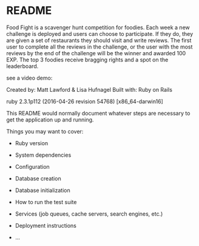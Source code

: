 # README

Food Fight is a scavenger hunt competition for foodies. Each week a new challenge is deployed and users can choose to participate. If they do, they are given a set of restaurants they should visit and write reviews. The first user to complete all the reviews in the challenge, or the user with the most reviews by the end of the challenge will be the winner and awarded 100 EXP. The top 3 foodies receive bragging rights and a spot on the leaderboard.

see a video demo: 

Created by: Matt Lawford & Lisa Hufnagel
Built with: Ruby on Rails

ruby 2.3.1p112 (2016-04-26 revision 54768) [x86_64-darwin16]



This README would normally document whatever steps are necessary to get the
application up and running.

Things you may want to cover:

* Ruby version

* System dependencies

* Configuration

* Database creation

* Database initialization

* How to run the test suite

* Services (job queues, cache servers, search engines, etc.)

* Deployment instructions

* ...

